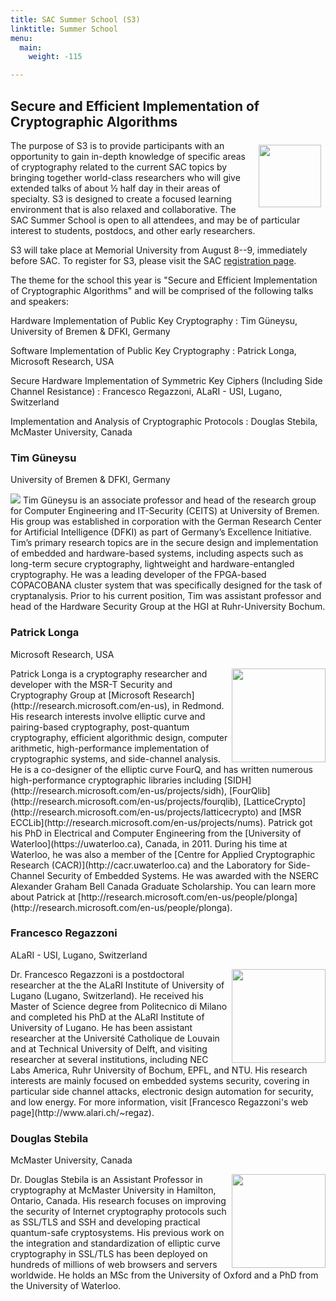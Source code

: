 ```yaml
---
title: SAC Summer School (S3)
linktitle: Summer School
menu:
  main:
    weight: -115

---
```


## Secure and Efficient Implementation of Cryptographic Algorithms

<img src="s3-logo.png" style="float: right; margin: .5em; width: 100px;"/>

The purpose of S3 is to provide participants with an opportunity to gain
in-depth knowledge of specific areas of cryptography related to the current SAC
topics by bringing together world-class researchers who will give extended talks
of about ½ half day in their areas of specialty.
S3 is designed to create a focused learning environment that is also relaxed and
collaborative.
The SAC Summer School is open to all attendees, and may be of particular
interest to students, postdocs, and other early researchers.

S3 will take place at Memorial University from August 8--9, immediately before
SAC.
To register for S3, please visit the SAC
[registration page](https://conf.stuaff.mun.ca/getdemo.ei?id=69&s=_7AW0WQJXN).

The theme for the school this year is
"Secure and Efficient Implementation of Cryptographic Algorithms"
and will be comprised of the following talks and speakers:

Hardware Implementation of Public Key Cryptography
: Tim Güneysu, University of Bremen & DFKI, Germany

Software Implementation of Public Key Cryptography
: Patrick Longa, Microsoft Research, USA

Secure Hardware Implementation of Symmetric Key Ciphers (Including Side Channel Resistance)
: Francesco Regazzoni, ALaRI - USI, Lugano, Switzerland

Implementation and Analysis of Cryptographic Protocols
: Douglas Stebila, McMaster University, Canada


### Tim Güneysu
University of Bremen & DFKI, Germany

<img src="pic_Tim.jpg" class="s3-speaker"/>
Tim Güneysu is an associate professor and head of the research group for
Computer Engineering and IT-Security (CEITS) at University of Bremen.
His group was established in corporation with the German Research Center for
Artificial Intelligence (DFKI) as part of Germany’s Excellence Initiative.
Tim’s primary research topics are in the secure design and implementation of
embedded and hardware-based systems, including aspects such as long-term secure
cryptography, lightweight and hardware-entangled cryptography.
He was a leading developer of the FPGA-based COPACOBANA cluster system that was
specifically designed for the task of cryptanalysis.
Prior to his current position, Tim was assistant professor and head of the
Hardware Security Group at the HGI at Ruhr-University Bochum.


### Patrick Longa
Microsoft Research, USA

<img src="pic_Patrick.jpg" align="right" width="150"/>
Patrick Longa is a cryptography researcher and developer with the MSR-T Security
and Cryptography Group at
[Microsoft Research](http://research.microsoft.com/en-us), in Redmond.
His research interests involve elliptic curve and pairing-based cryptography,
post-quantum cryptography, efficient algorithmic design, computer arithmetic,
high-performance implementation of cryptographic systems, and side-channel
analysis.
He is a co-designer of the elliptic curve FourQ, and has written
numerous high-performance cryptographic libraries including
[SIDH](http://research.microsoft.com/en-us/projects/sidh),
[FourQlib](http://research.microsoft.com/en-us/projects/fourqlib),
[LatticeCrypto](http://research.microsoft.com/en-us/projects/latticecrypto)
and [MSR ECCLib](http://research.microsoft.com/en-us/projects/nums).
Patrick got his PhD in Electrical and Computer Engineering from the
[University of Waterloo](https://uwaterloo.ca), Canada, in 2011.
During his time at Waterloo, he was also a member of the
[Centre for Applied Cryptographic Research (CACR)](http://cacr.uwaterloo.ca)
and the Laboratory for Side-Channel Security of Embedded Systems.
He was awarded with the NSERC Alexander Graham Bell Canada
Graduate Scholarship.
You can learn more about Patrick at
[http://research.microsoft.com/en-us/people/plonga](http://research.microsoft.com/en-us/people/plonga).


### Francesco Regazzoni
ALaRI - USI, Lugano, Switzerland

<img src="pic_Francesco.jpg" align="right" width="150"/>
Dr.  Francesco Regazzoni is a postdoctoral researcher at the the ALaRI Institute
of University of Lugano (Lugano, Switzerland).
He received his Master of Science degree from Politecnico di Milano and
completed his PhD at the ALaRI Institute of University of Lugano.
He has been assistant researcher at the Université Catholique de Louvain and at
Technical University of Delft, and visiting researcher at several institutions,
including NEC Labs America, Ruhr University of Bochum, EPFL, and NTU.
His research interests are mainly focused on embedded systems security, covering
in particular side channel attacks, electronic design automation for security,
and low energy.
For more information, visit
[Francesco Regazzoni's web page](http://www.alari.ch/~regaz).


### Douglas Stebila
McMaster University, Canada

<img src="pic_Douglas.jpg" align="right" width="150"/>
Dr. Douglas Stebila is an Assistant Professor in cryptography at McMaster
University in Hamilton, Ontario, Canada.
His research focuses on improving the security of Internet cryptography
protocols such as SSL/TLS and SSH and developing practical quantum-safe
cryptosystems.
His previous work on the integration and standardization of elliptic curve
cryptography in SSL/TLS has been deployed on hundreds of millions of web
browsers and servers worldwide.
He holds an MSc from the University of Oxford and a PhD from the University of
Waterloo.
